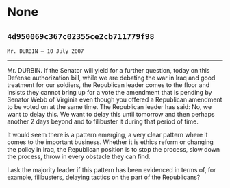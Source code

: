 # None
## `4d950069c367c02355ce2cb711779f98`
`Mr. DURBIN — 10 July 2007`

---


Mr. DURBIN. If the Senator will yield for a further question, today 
on this Defense authorization bill, while we are debating the war in 
Iraq and good treatment for our soldiers, the Republican leader comes 
to the floor and insists they cannot bring up for a vote the amendment 
that is pending by Senator Webb of Virginia even though you offered a 
Republican amendment to be voted on at the same time. The Republican 
leader has said: No, we want to delay this. We want to delay this until 
tomorrow and then perhaps another 2 days beyond and to filibuster it 
during that period of time.

It would seem there is a pattern emerging, a very clear pattern where 
it comes to the important business. Whether it is ethics reform or 
changing the policy in Iraq, the Republican position is to stop the 
process, slow down the process, throw in every obstacle they can find.

I ask the majority leader if this pattern has been evidenced in terms 
of, for example, filibusters, delaying tactics on the part of the 
Republicans?